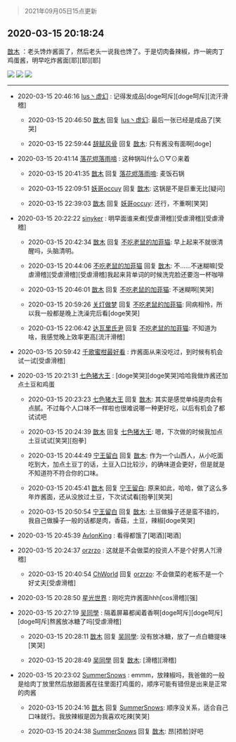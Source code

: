 > 2021年09月05日15点更新
<link rel="stylesheet" href="https://cdn.jsdelivr.net/gh/taotie6/sampleJSON@main/css/photo_show.css">


 ## 2020-03-15 20:18:24 

 [㪚木](https://www.coolapk.com/feed/17302466?shareKey=YjY4ZDVjZTQ0NjM1NjEzMTc1MzE~) ：老头馋炸酱面了，然后老头一说我也馋了。于是切肉备辣椒，炸一碗肉丁鸡蛋酱，明早吃炸酱面[耶][耶][耶] 

<div class="album">
<img class="img-item" src="https://image.coolapk.com/feed/2020/0315/20/1081091_5b3f7b32_4699_9347@3325x2494.jpeg" />
<img class="img-item" src="https://image.coolapk.com/feed/2020/0315/20/1081091_72d29a98_4699_9349@3325x2494.jpeg" />
<img class="img-item" src="https://image.coolapk.com/feed/2020/0315/20/1081091_f5dd3c6a_4699_9351@3325x2494.jpeg" />
</div>

 ------- 

- 2020-03-15 20:46:16 [Ius丶虚幻](uid=1849202) : 记得发成品[doge呵斥][doge呵斥][流汗滑稽] 

    - 2020-03-15 20:46:50 [㪚木](uid=1081091) 回复 [Ius丶虚幻](uid=1849202): 最后一张已经是成品了[笑哭] 

    - 2020-03-15 22:59:44 [辞赋风骨](uid=875865) 回复 [㪚木](uid=1081091): 只有酱没有面啊[doge] 

- 2020-03-15 20:41:14 [落花烬落雨啼](uid=1966083) : 这种锅叫什么⊙▽⊙来着 

    - 2020-03-15 20:41:35 [㪚木](uid=1081091) 回复 [落花烬落雨啼](uid=1966083): 麦饭石锅 

    - 2020-03-15 22:09:51 [妖哥occuy](uid=1388591) 回复 [㪚木](uid=1081091): 这锅是不是巨重无比[疑问] 

    - 2020-03-15 22:39:03 [㪚木](uid=1081091) 回复 [妖哥occuy](uid=1388591): 还行，不重啊[笑哭] 

- 2020-03-15 20:22:22 [sinyker](uid=684334) : 明早面谁来煮[受虐滑稽][受虐滑稽][受虐滑稽] 

    - 2020-03-15 20:42:34 [㪚木](uid=1081091) 回复 [不吃老鼠的加菲猫](uid=1364658): 早上起来不就很清醒吗，头脑清明。 

    - 2020-03-15 20:44:06 [不吃老鼠的加菲猫](uid=1364658) 回复 [㪚木](uid=1081091): 不……不迷糊嘛[受虐滑稽][受虐滑稽][受虐滑稽]我起来背单词的时候洗完脸还要泡一杯咖啡 

    - 2020-03-15 20:46:01 [㪚木](uid=1081091) 回复 [不吃老鼠的加菲猫](uid=1364658): 不迷糊啊[笑哭] 

    - 2020-03-15 20:59:26 [关灯做梦](uid=2195941) 回复 [不吃老鼠的加菲猫](uid=1364658): 同病相怜，所以我一般都是晚上洗澡完后看[doge笑哭] 

    - 2020-03-15 22:06:42 [达瓦里氏尹](uid=787739) 回复 [不吃老鼠的加菲猫](uid=1364658): 不知道为啥，我感觉晚上效率更高[流汗滑稽] 

- 2020-03-15 20:59:42 [千歌蜜柑最好看](uid=1256624) : 炸酱面从来没吃过，到时候有机会试一试[受虐滑稽] 

- 2020-03-15 20:21:31 [七色猪大王](uid=560239) : [doge笑哭][doge笑哭]哈哈我做炸酱还加点土豆和鸡蛋 

    - 2020-03-15 20:23:23 [七色猪大王](uid=560239) 回复 [㪚木](uid=1081091): 其实是感觉单纯是肉会有点腻。不过每个人口味不一样啦也很难说哪一种更好吃，以后有机会了都试试吧 

    - 2020-03-15 20:24:39 [㪚木](uid=1081091) 回复 [七色猪大王](uid=560239): 嗯，下次做的时候我加点土豆试试[笑哭][抱拳] 

    - 2020-03-15 20:44:49 [宁王留白](uid=1128987) 回复 [㪚木](uid=1081091): 作为一个山西人，从小吃面吃到大，加点土豆丁的话，土豆入口比较沙，的确味道会更好，但是就是不知道符不符合你的口味。 

    - 2020-03-15 20:45:41 [㪚木](uid=1081091) 回复 [宁王留白](uid=1128987): 原来如此，哈哈，做了这么多年炸酱面，还从没放过土豆，下次试试看[抱拳][笑哭] 

    - 2020-03-15 20:50:54 [宁王留白](uid=1128987) 回复 [㪚木](uid=1081091): 土豆做臊子还是蛮不错的，我自己做臊子一般的话都是肉，香菇，土豆，辣椒[doge笑哭] 

- 2020-03-15 20:45:39 [AvlonKing](uid=964891) : 看得都饿了[喝酒][喝酒] 

- 2020-03-15 20:24:37 [orzrzo](uid=1007653) : 这就是不会做菜的投资人不是个好男人?[滑稽] 

    - 2020-03-15 20:40:54 [ChWorld](uid=2064377) 回复 [orzrzo](uid=1007653): 不会做菜的老板不是一个好丈夫[受虐滑稽] 

- 2020-03-15 20:28:50 [星光世界](uid=1135258) : 刚吃完炸酱面hhh[cos滑稽][强] 

- 2020-03-15 20:27:19 [吴同學](uid=1320218) : 隔着屏幕都闻着香啊[doge呵斥][doge呵斥][doge呵斥]熬酱放冰糖了吗[受虐滑稽] 

    - 2020-03-15 20:28:11 [㪚木](uid=1081091) 回复 [吴同學](uid=1320218): 没有放冰糖，放了一点白糖提味[笑哭] 

    - 2020-03-15 20:28:49 [吴同學](uid=1320218) 回复 [㪚木](uid=1081091): [滑稽][滑稽] 

- 2020-03-15 20:23:02 [SummerSnows](uid=1348903) : emmm，放辣椒吗，我爸做的一般是给肉丁放里然后放甜面酱在往里面打鸡蛋的，顺序可能有错但是出来是正常的肉酱 

    - 2020-03-15 20:24:16 [㪚木](uid=1081091) 回复 [SummerSnows](uid=1348903): 顺序没关系，适合自己口味就行。我放辣椒是因为我喜欢吃辣[笑哭] 

    - 2020-03-15 20:24:38 [SummerSnows](uid=1348903) 回复 [㪚木](uid=1081091): 昂[捂脸]好吧 

